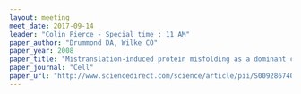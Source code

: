 ```yaml
---
layout: meeting
meet_date: 2017-09-14
leader: "Colin Pierce - Special time : 11 AM"
paper_author: "Drummond DA, Wilke CO"
paper_year: 2008
paper_title: "Mistranslation-induced protein misfolding as a dominant constraint on coding-sequence evolution"
paper_journal: "Cell"
paper_url: "http://www.sciencedirect.com/science/article/pii/S0092867408007058"
---
```

